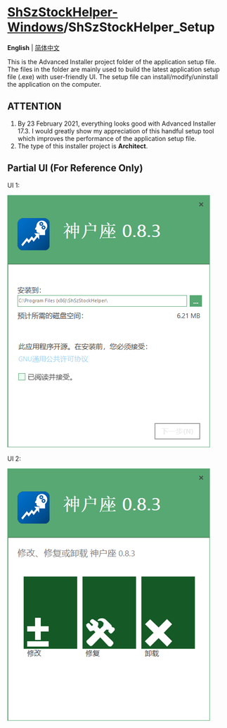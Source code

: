 # [ShSzStockHelper-Windows](../../..)/ShSzStockHelper_Setup

**English** | [简体中文](./README-zhCN.md)

This is the Advanced Installer project folder of the application setup file. The files in the folder are mainly used to build the latest application setup file (.exe) with user-friendly UI. The setup file can install/modify/uninstall the application on the computer.

## ATTENTION

1. By 23 February 2021, everything looks good with Advanced Installer 17.3. I would greatly show my appreciation of this handful setup tool which improves the performance of the application setup file.
2. The type of this installer project is **Architect**.

## Partial UI (For Reference Only)

UI 1:

![UI1.png](./Images_README/UI1.png)

UI 2:

![UI2.png](./Images_README/UI2.png)
